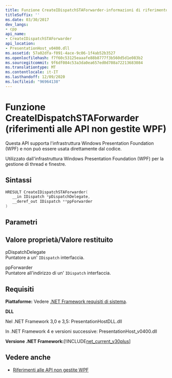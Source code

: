 ```yaml
---
title: Funzione CreateIDispatchSTAForwarder-informazioni di riferimento sulle API WPF non gestite
titleSuffix: ''
ms.date: 03/30/2017
dev_langs:
- cpp
api_name:
- CreateIDispatchSTAForwarder
api_location:
- PresentationHost_v0400.dll
ms.assetid: 57a02dfa-f091-4ace-9c06-1f4ab52b3527
ms.openlocfilehash: f7f60c53125eaaafe88b8777f3b560d5d1e083b2
ms.sourcegitcommit: 9f6df084c53a3da0ea657ed0d708a72213683084
ms.translationtype: MT
ms.contentlocale: it-IT
ms.lasthandoff: 12/09/2020
ms.locfileid: "96964138"
---
```

# <a name="createidispatchstaforwarder-function-wpf-unmanaged-api-reference"></a>Funzione CreateIDispatchSTAForwarder (riferimenti alle API non gestite WPF)
Questa API supporta l'infrastruttura Windows Presentation Foundation (WPF) e non può essere usata direttamente dal codice.  
  
 Utilizzato dall'infrastruttura Windows Presentation Foundation (WPF) per la gestione di thread e finestre.  
  
## <a name="syntax"></a>Sintassi  
  
```cpp  
HRESULT CreateIDispatchSTAForwarder(  
   __in IDispatch *pDispatchDelegate,
   __deref_out IDispatch **ppForwarder  
)  
```  
  
## <a name="parameters"></a>Parametri  
  
## <a name="property-valuereturn-value"></a>Valore proprietà/Valore restituito  
 pDispatchDelegate  
 Puntatore a un' `IDispatch` interfaccia.  
  
 ppForwarder  
 Puntatore all'indirizzo di un' `IDispatch` interfaccia.  
  
## <a name="requirements"></a>Requisiti  
 **Piattaforme:** Vedere [.NET Framework requisiti di sistema](/dotnet/framework/get-started/system-requirements).  
  
 **DLL**  
  
 Nel .NET Framework 3,0 e 3,5: PresentationHostDLL.dll  
  
 In .NET Framework 4 e versioni successive: PresentationHost_v0400.dll  
  
 **Versione .NET Framework:**[!INCLUDE[net_current_v30plus](../../../includes/net-current-v30plus-md.md)]  
  
## <a name="see-also"></a>Vedere anche

- [Riferimenti alle API non gestite WPF](wpf-unmanaged-api-reference.md)
